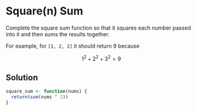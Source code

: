 # Square(n) Sum

Complete the square sum function so that it squares each number passed into it and then sums the results together.

For example, for `[1, 2, 2]` it should return 9 because 

$$1^2 + 2^2 + 3 ^2 = 9$$

## Solution

```R
square_sum <- function(nums) {
  return(sum(nums ^ 2))
}
```